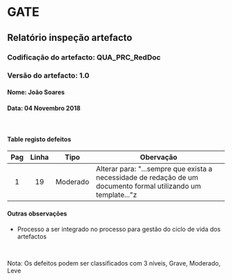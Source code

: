# GATE
## Relatório inspeção artefacto
### Codificação do artefacto: QUA_PRC_RedDoc
### Versão do artefacto: 1.0
#### Nome: João Soares
#### Data: 04 Novembro 2018

</br>

#### Table registo defeitos
|Pag|Linha|Tipo|Obervação
|:---:|:---:|:---:|---
|1|19|Moderado|Alterar para: "...sempre que exista a necessidade de redação de um documento formal utilizando um template..."z


#### Outras observações
- Processo a ser integrado no processo para gestão do ciclo de vida dos artefactos

</br>

Nota: Os defeitos podem ser classificados com 3 níveis, Grave, Moderado, Leve